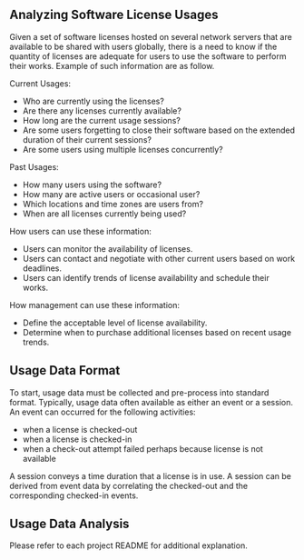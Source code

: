 ## Analyzing Software License Usages

Given a set of software licenses hosted on several network servers that are available to be shared with users globally, there is a need to know if the quantity of licenses are adequate for users to use the software to perform their works. Example of such information are as follow. 

Current Usages:

- Who are currently using the licenses?
- Are there any licenses currently available?
- How long are the current usage sessions?
- Are some users forgetting to close their software based on the extended duration of their current sessions?
- Are some users using multiple licenses concurrently?

Past Usages:

- How many users using the software?
- How many are active users or occasional user?
- Which locations and time zones are users from?
- When are all licenses currently being used?

How users can use these information:

- Users can monitor the availability of licenses.
- Users can contact and negotiate with other current users based on work deadlines.
- Users can identify trends of license availability and schedule their works.

How management can use these information:

- Define the acceptable level of license availability.
- Determine when to purchase additional licenses based on recent usage trends.

## Usage Data Format

To start, usage data must be collected and pre-process into standard format. Typically, usage data often available as either an event or a session. An event can occurred for the following activities:

- when a license is checked-out
- when a license is checked-in
- when a check-out attempt failed perhaps because license is not available

A session conveys a time duration that a license is in use. A session can be derived from event data by correlating the checked-out and the corresponding checked-in events.

## Usage Data Analysis

Please refer to each project README for additional explanation.
